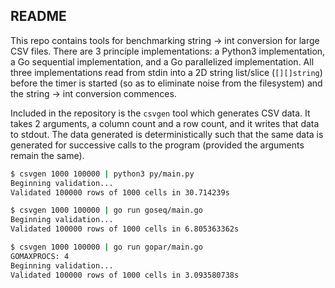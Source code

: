 README
------

This repo contains tools for benchmarking string -> int conversion for large
CSV files. There are 3 principle implementations: a Python3 implementation,
a Go sequential implementation, and a Go parallelized implementation. All three
implementations read from stdin into a 2D string list/slice (`[][]string`)
before the timer is started (so as to eliminate noise from the filesystem) and
the string -> int conversion commences.

Included in the repository is the `csvgen` tool which generates CSV data. It
takes 2 arguments, a column count and a row count, and it writes that data to
stdout. The data generated is deterministically such that the same data is
generated for successive calls to the program (provided the arguments remain
the same).

``` bash
$ csvgen 1000 100000 | python3 py/main.py
Beginning validation...
Validated 100000 rows of 1000 cells in 30.714239s

$ csvgen 1000 100000 | go run goseq/main.go
Beginning validation...
Validated 100000 rows of 1000 cells in 6.805363362s

$ csvgen 1000 100000 | go run gopar/main.go
GOMAXPROCS: 4
Beginning validation...
Validated 100000 rows of 1000 cells in 3.093580738s
```

